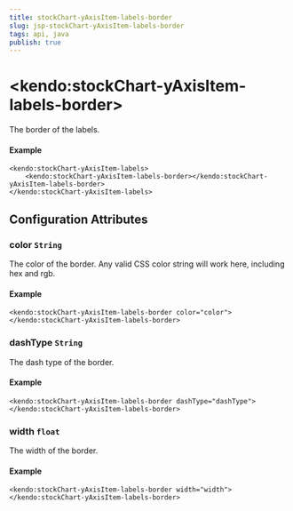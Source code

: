 ```yaml
---
title: stockChart-yAxisItem-labels-border
slug: jsp-stockChart-yAxisItem-labels-border
tags: api, java
publish: true
---
```


# \<kendo:stockChart-yAxisItem-labels-border\>

The border of the labels.

#### Example
    <kendo:stockChart-yAxisItem-labels>
        <kendo:stockChart-yAxisItem-labels-border></kendo:stockChart-yAxisItem-labels-border>
    </kendo:stockChart-yAxisItem-labels>

## Configuration Attributes

### color `String`

The color of the border. Any valid CSS color string will work here, including
hex and rgb.

#### Example
    <kendo:stockChart-yAxisItem-labels-border color="color">
    </kendo:stockChart-yAxisItem-labels-border>

### dashType `String`

The dash type of the border.

#### Example
    <kendo:stockChart-yAxisItem-labels-border dashType="dashType">
    </kendo:stockChart-yAxisItem-labels-border>

### width `float`

The width of the border.

#### Example
    <kendo:stockChart-yAxisItem-labels-border width="width">
    </kendo:stockChart-yAxisItem-labels-border>

 
